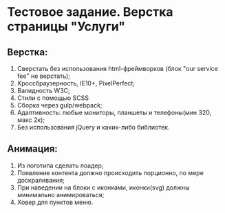 # Тестовое задание. Верстка страницы "Услуги"

## Верстка:
1) Сверстать без использования html-фреймворков (блок "our service fee" не верстать);
2) Кроссбраузерность, IE10+, PixelPerfect;
3) Валидность W3C;
4) Стили с помощью SCSS
5) Сборка через gulp/webpack;
6) Адаптивность: любые мониторы, планшеты и телефоны(мин 320, макс 2к);
7) Без использования jQuery и каких-либо библиотек.

## Анимация:
1) Из логотипа сделать лоадер;
2) Появление контента должно происходить порционно, по мере доскраливания;
3) При наведении на блоки с иконками, иконки(svg) должны минимально анимироваться;
4) Ховер для пунктов меню.
